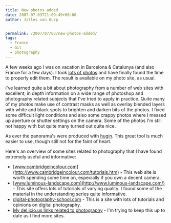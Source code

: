 ```yaml
---
title: New photos added
date: 2007-07-03T21:09:49+00:00
author: Jilles van Gurp


permalink: /2007/07/03/new-photos-added/
tags:
  - France
  - Git
  - photography
---
```

A few weeks ago I was on vacation in Barcelona & Catalunya (and also France for a few days). I took [lots of photos](https://www.jillesvangurp.com/Album/2007/2007-05%20-%20Barcelona/index.html) and have finally found the time to properly edit them. The result is available on my photo site, as usual.

I've learned quite a bit about photography from a number of web sites with excellent, in depth information on a wide range of photoshop and photography related subjects that I've tried to apply in practice. Quite many of my photos make use of contrast masks as well as overlay blended layers with white and black spots to brighten and darken bits of the photos. I fixed some difficult light conditions and also some crappy photos where I messed up aperture or shutter settings on the camera. Some of the photos I'm still not happy with but quite many turned out quite nice.

As ever the panorama's were produced with [hugin](http://hugin.sourceforge.net/). This great tool is much easier to use, though still not for the faint of heart. 

Here's an overview of some sites related to photography that I have found extremely useful and informative:

- [www.cambridgeincolour.com](http://www.cambridgeincolour.com/tutorials.htm) - This web site is worth spending some time on, especially if you own a decent camera.
- [www.luminous-landscape.com](http://www.luminous-landscape.com/) - This site offers lots of tutorials of varying quality. I found some of the material in the understanding series quite informative.
- [digital-photography-school.com](http://digital-photography-school.com) - This is a site with lots of tutorials and opinions on digital photography.
- [My del.icio.us links related to photography](http://del.icio.us/jillesvangurp/photoshop) - I'm trying to keep this up to date as I find more sites.

